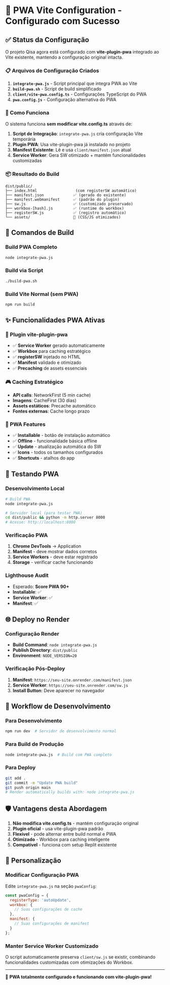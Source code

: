# 🔧 PWA Vite Configuration - Configurado com Sucesso

## ✅ Status da Configuração

O projeto Qisa agora está configurado com **vite-plugin-pwa** integrado ao Vite existente, mantendo a configuração original intacta.

### 📋 Arquivos de Configuração Criados

1. **`integrate-pwa.js`** - Script principal que integra PWA ao Vite
2. **`build-pwa.sh`** - Script de build simplificado 
3. **`client/vite-pwa.config.ts`** - Configurações TypeScript do PWA
4. **`pwa.config.js`** - Configuração alternativa do PWA

### 🚀 Como Funciona

O sistema funciona **sem modificar vite.config.ts** através de:

1. **Script de Integração**: `integrate-pwa.js` cria configuração Vite temporária
2. **Plugin PWA**: Usa vite-plugin-pwa já instalado no projeto
3. **Manifest Existente**: Lê e usa `client/manifest.json` atual
4. **Service Worker**: Gera SW otimizado + mantém funcionalidades customizadas

### 📦 Resultado do Build

```
dist/public/
├── index.html                 (com registerSW automático)
├── manifest.json             ✅ (gerado do existente)
├── manifest.webmanifest      ✅ (padrão do plugin)
├── sw.js                     ✅ (customizado preservado)  
├── workbox-[hash].js         ✅ (runtime do workbox)
├── registerSW.js             ✅ (registro automático)
└── assets/                   📁 (CSS/JS otimizados)
```

## 🎯 Comandos de Build

### Build PWA Completo
```bash
node integrate-pwa.js
```

### Build via Script
```bash
./build-pwa.sh
```

### Build Vite Normal (sem PWA)
```bash
npm run build
```

## ✨ Funcionalidades PWA Ativas

### 🔧 Plugin vite-plugin-pwa
- ✅ **Service Worker** gerado automaticamente
- ✅ **Workbox** para caching estratégico  
- ✅ **registerSW** injetado no HTML
- ✅ **Manifest** validado e otimizado
- ✅ **Precaching** de assets essenciais

### 🎮 Caching Estratégico
- **API calls**: NetworkFirst (5 min cache)
- **Imagens**: CacheFirst (30 dias)
- **Assets estáticos**: Precache automático
- **Fontes externas**: Cache longo prazo

### 📱 PWA Features
- ✅ **Installable** - botão de instalação automático
- ✅ **Offline** - funcionalidade básica offline
- ✅ **Update** - atualização automática do SW
- ✅ **Icons** - todos os tamanhos configurados
- ✅ **Shortcuts** - atalhos do app

## 🧪 Testando PWA

### Desenvolvimento Local
```bash
# Build PWA
node integrate-pwa.js

# Servidor local (para testar PWA)
cd dist/public && python -m http.server 8000
# Acesse: http://localhost:8000
```

### Verificação PWA
1. **Chrome DevTools** → Application
2. **Manifest** - deve mostrar dados corretos
3. **Service Workers** - deve estar registrado  
4. **Storage** - verificar cache funcionando

### Lighthouse Audit
- Esperado: **Score PWA 90+**
- **Installable**: ✅
- **Service Worker**: ✅  
- **Manifest**: ✅

## 🌐 Deploy no Render

### Configuração Render
- **Build Command**: `node integrate-pwa.js`
- **Publish Directory**: `dist/public`
- **Environment**: `NODE_VERSION=20`

### Verificação Pós-Deploy
1. **Manifest**: `https://seu-site.onrender.com/manifest.json`
2. **Service Worker**: `https://seu-site.onrender.com/sw.js`
3. **Install Button**: Deve aparecer no navegador

## 🔄 Workflow de Desenvolvimento

### Para Desenvolvimento
```bash
npm run dev  # Servidor de desenvolvimento normal
```

### Para Build de Produção
```bash
node integrate-pwa.js  # Build com PWA completo
```

### Para Deploy
```bash
git add .
git commit -m "Update PWA build"
git push origin main
# Render automatically builds with: node integrate-pwa.js
```

## 🛡️ Vantagens desta Abordagem

1. **Não modifica vite.config.ts** - mantém configuração original
2. **Plugin oficial** - usa vite-plugin-pwa padrão
3. **Flexível** - pode alternar entre build normal e PWA
4. **Otimizado** - Workbox para caching inteligente
5. **Compatível** - funciona com setup Replit existente

## 🔧 Personalização

### Modificar Configuração PWA
Edite `integrate-pwa.js` na seção `pwaConfig`:

```javascript
const pwaConfig = {
  registerType: 'autoUpdate',
  workbox: {
    // Suas configurações de cache
  },
  manifest: {
    // Suas configurações de manifest
  }
};
```

### Manter Service Worker Customizado
O script automaticamente preserva `client/sw.js` se existir, combinando funcionalidades customizadas com otimizações do Workbox.

---

🎉 **PWA totalmente configurado e funcionando com vite-plugin-pwa!**